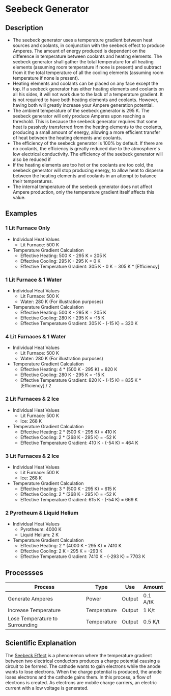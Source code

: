 # Seebeck Generator

## Description
- The seebeck generator uses a temperature gradient between heat sources and coolants, in conjunction with the seebeck effect to produce Amperes. The amount of energy produced is dependent on the difference in temperature between coolants and heating elements. The seebeck generator shall gather the total temperature for all heating elements (assuming room temperature if none is present) and subtract from it the total temperature of all the cooling elements (assuming room temperature if none is present).
- Heating elements and coolants can be placed on any face except the top. If a seebeck generator has either heating elements and coolants on all his sides, it will not work due to the lack of a temperature gradient. It is not required to have both heating elements and coolants. However, having both will greatly increase your Ampere generation potential.
- The ambient temperature of the seebeck generator is 295 K. The seebeck generator will only produce Amperes upon reaching a threshold. This is because the seebeck generator requires that some heat is passively transferred from the heating elements to the coolants, producing a small amount of energy, allowing a more efficient transfer of heat between the heating elements and coolants.
- The efficiency of the seebeck generator is 100% by default. If there are no coolants, the efficiency is greatly reduced due to the atmosphere's low electrical conductivity. The efficiency of the seebeck generator will also be reduced if 
- If the heating elements are too hot or the coolants are too cold, the seebeck generator will stop producing energy, to allow heat to disperse between the heating elements and coolants in an attempt to balance their temperatures.
- The internal temperature of the seebeck generator does not affect Ampere production, only the temperature gradient itself affects this value.

## Examples

### 1 Lit Furnace Only
- Individual Heat Values
	- Lit Furnace: 500 K
- Temperature Gradient Calculation
	- Effective Heating: 500 K - 295 K = 205 K
	- Effective Cooling: 295 K - 295 K = 0 K
	- Effective Temperature Gradient: 305 K - 0 K = 305 K * [Efficiency]

### 1 Lit Furnace & 1 Water
- Individual Heat Values
	- Lit Furnace: 500 K
	- Water: 280 K (For illustration purposes)
- Temperature Gradient Calculation
	- Effective Heating: 500 K - 295 K = 205 K
	- Effective Cooling: 280 K - 295 K = -15 K
	- Effective Temperature Gradient: 305 K - (-15 K) = 320 K

### 4 Lit Furnaces & 1 Water
- Individual Heat Values
	- Lit Furnace: 500 K
	- Water: 280 K (For illustration purposes)
- Temperature Gradient Calculation
	- Effective Heating: 4 * (500 K - 295 K) = 820 K
	- Effective Cooling: 280 K - 295 K = -15 K
	- Effective Temperature Gradient: 820 K - (-15 K) = 835 K * [Efficiency] / 2

### 2 Lit Furnaces & 2 Ice
- Individual Heat Values
	- Lit Furnace: 500 K
	- Ice: 268 K
- Temperature Gradient Calculation
	- Effective Heating: 2 * (500 K - 295 K) = 410 K
	- Effective Cooling: 2 * (268 K - 295 K) = -52 K
	- Effective Temperature Gradient: 410 K - (-54 K) = 464 K


### 3 Lit Furnaces & 2 Ice
- Individual Heat Values
	- Lit Furnace: 500 K
	- Ice: 268 K
- Temperature Gradient Calculation
	- Effective Heating: 3 * (500 K - 295 K) = 615 K
	- Effective Cooling: 2 * (268 K - 295 K) = -52 K
	- Effective Temperature Gradient: 615 K - (-54 K) = 669 K

### 2 Pyrotheum & Liquid Helium
- Individual Heat Values
	- Pyrotheum: 4000 K
	- Liquid Helium: 2 K
- Temperature Gradient Calculation
	- Effective Heating: 2 * (4000 K - 295 K) = 7410 K
	- Effective Cooling: 2 K - 295 K = -293 K
	- Effective Temperature Gradient: 7410 K - (-293 K) = 7703 K

## Processses
| Process | Type | Use | Amount |
| ------------- | ------- | ------- | ------------- |
| Generate Amperes | Power | Output | 0.1 A/tK |
| Increase Temperature | Temperature | Output | 1 K/t |
| Lose Temperature to Surrounding | Temperature | Output | 0.5 K/t |

## Scientific Explanation
The [Seebeck Effect](https://en.m.wikipedia.org/wiki/Thermoelectric_effect) is a phenomenon where the temperature gradient between two electrical conductors
produces a charge potential causing a circuit to be formed. 
The cathode wants to gain electrons while the anode wants to lose electrons. 
When the charge potential is produced, the anode loses electrons and the cathode gains them. 
In this process, a flow of electrons is created. 
As electrons are mobile charge carriers, an electric current with a low voltage is generated. 